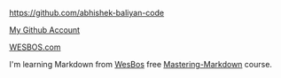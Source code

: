<https://github.com/abhishek-baliyan-code>

[My Github Account](https://github.com/abhishek-baliyan-code)

[WESBOS.com](http://wesbos.com "This is where wes teaches.")

I'm learning Markdown from [WesBos][1] free [Mastering-Markdown][youtube] course.

[1]: http://wexbos.com
[youtube]: https://www.youtube.com/playlist?list=PLu8EoSxDXHP7v7K5nZSMo9XWidbJ_Bns3